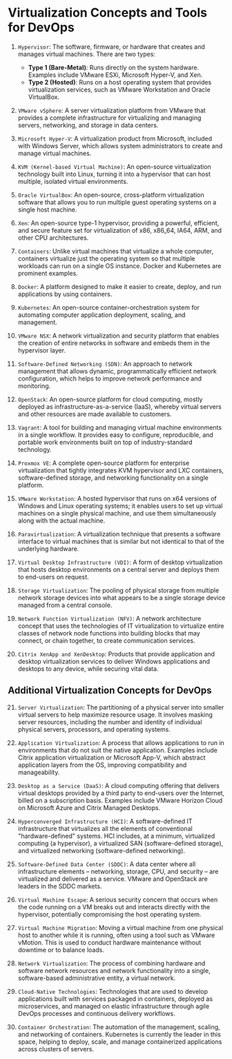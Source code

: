 # Virtualization Concepts and Tools for DevOps

1. `Hypervisor`: The software, firmware, or hardware that creates and manages virtual machines. There are two types:
   - **Type 1 (Bare-Metal)**: Runs directly on the system hardware. Examples include VMware ESXi, Microsoft Hyper-V, and Xen.
   - **Type 2 (Hosted)**: Runs on a host operating system that provides virtualization services, such as VMware Workstation and Oracle VirtualBox.

2. `VMware vSphere`: A server virtualization platform from VMware that provides a complete infrastructure for virtualizing and managing servers, networking, and storage in data centers.

3. `Microsoft Hyper-V`: A virtualization product from Microsoft, included with Windows Server, which allows system administrators to create and manage virtual machines.

4. `KVM (Kernel-based Virtual Machine)`: An open-source virtualization technology built into Linux, turning it into a hypervisor that can host multiple, isolated virtual environments.

5. `Oracle VirtualBox`: An open-source, cross-platform virtualization software that allows you to run multiple guest operating systems on a single host machine.

6. `Xen`: An open-source type-1 hypervisor, providing a powerful, efficient, and secure feature set for virtualization of x86, x86_64, IA64, ARM, and other CPU architectures.

7. `Containers`: Unlike virtual machines that virtualize a whole computer, containers virtualize just the operating system so that multiple workloads can run on a single OS instance. Docker and Kubernetes are prominent examples.

8. `Docker`: A platform designed to make it easier to create, deploy, and run applications by using containers.

9. `Kubernetes`: An open-source container-orchestration system for automating computer application deployment, scaling, and management.

10. `VMware NSX`: A network virtualization and security platform that enables the creation of entire networks in software and embeds them in the hypervisor layer.

11. `Software-Defined Networking (SDN)`: An approach to network management that allows dynamic, programmatically efficient network configuration, which helps to improve network performance and monitoring.

12. `OpenStack`: An open-source platform for cloud computing, mostly deployed as infrastructure-as-a-service (IaaS), whereby virtual servers and other resources are made available to customers.

13. `Vagrant`: A tool for building and managing virtual machine environments in a single workflow. It provides easy to configure, reproducible, and portable work environments built on top of industry-standard technology.

14. `Proxmox VE`: A complete open-source platform for enterprise virtualization that tightly integrates KVM hypervisor and LXC containers, software-defined storage, and networking functionality on a single platform.

15. `VMware Workstation`: A hosted hypervisor that runs on x64 versions of Windows and Linux operating systems; it enables users to set up virtual machines on a single physical machine, and use them simultaneously along with the actual machine.

16. `Paravirtualization`: A virtualization technique that presents a software interface to virtual machines that is similar but not identical to that of the underlying hardware.

17. `Virtual Desktop Infrastructure (VDI)`: A form of desktop virtualization that hosts desktop environments on a central server and deploys them to end-users on request.

18. `Storage Virtualization`: The pooling of physical storage from multiple network storage devices into what appears to be a single storage device managed from a central console.

19. `Network Function Virtualization (NFV)`: A network architecture concept that uses the technologies of IT virtualization to virtualize entire classes of network node functions into building blocks that may connect, or chain together, to create communication services.

20. `Citrix XenApp and XenDesktop`: Products that provide application and desktop virtualization services to deliver Windows applications and desktops to any device, while securing vital data.

## Additional Virtualization Concepts for DevOps

21. `Server Virtualization`: The partitioning of a physical server into smaller virtual servers to help maximize resource usage. It involves masking server resources, including the number and identity of individual physical servers, processors, and operating systems.

22. `Application Virtualization`: A process that allows applications to run in environments that do not suit the native application. Examples include Citrix application virtualization or Microsoft App-V, which abstract application layers from the OS, improving compatibility and manageability.

23. `Desktop as a Service (DaaS)`: A cloud computing offering that delivers virtual desktops provided by a third party to end-users over the Internet, billed on a subscription basis. Examples include VMware Horizon Cloud on Microsoft Azure and Citrix Managed Desktops.

24. `Hyperconverged Infrastructure (HCI)`: A software-defined IT infrastructure that virtualizes all the elements of conventional "hardware-defined" systems. HCI includes, at a minimum, virtualized computing (a hypervisor), a virtualized SAN (software-defined storage), and virtualized networking (software-defined networking).

25. `Software-Defined Data Center (SDDC)`: A data center where all infrastructure elements – networking, storage, CPU, and security – are virtualized and delivered as a service. VMware and OpenStack are leaders in the SDDC markets.

26. `Virtual Machine Escape`: A serious security concern that occurs when the code running on a VM breaks out and interacts directly with the hypervisor, potentially compromising the host operating system.

27. `Virtual Machine Migration`: Moving a virtual machine from one physical host to another while it is running, often using a tool such as VMware vMotion. This is used to conduct hardware maintenance without downtime or to balance loads.

28. `Network Virtualization`: The process of combining hardware and software network resources and network functionality into a single, software-based administrative entity, a virtual network.

29. `Cloud-Native Technologies`: Technologies that are used to develop applications built with services packaged in containers, deployed as microservices, and managed on elastic infrastructure through agile DevOps processes and continuous delivery workflows.

30. `Container Orchestration`: The automation of the management, scaling, and networking of containers. Kubernetes is currently the leader in this space, helping to deploy, scale, and manage containerized applications across clusters of servers.